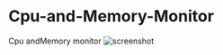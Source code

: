 # Cpu-and-Memory-Monitor
Cpu andMemory monitor
![screenshot](https://user-images.githubusercontent.com/29940168/54866361-c6482600-4d6a-11e9-8323-651a122c8ab9.png)
